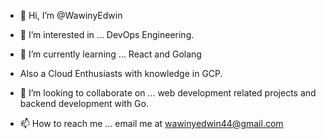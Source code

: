 - 👋 Hi, I’m @WawinyEdwin

- 👀 I’m interested in ... DevOps Engineering.

- 🌱 I’m currently learning ... React and Golang

- Also a Cloud Enthusiasts with knowledge in GCP.

- 💞️ I’m looking to collaborate on ... web development related projects and backend development with Go.

- 📫 How to reach me ... email me at wawinyedwin44@gmail.com

<!---
WawinyEdwin/WawinyEdwin is a ✨ special ✨ repository because its `README.md` (this file) appears on your GitHub profile.
You can click the Preview link to take a look at your changes.
--->
